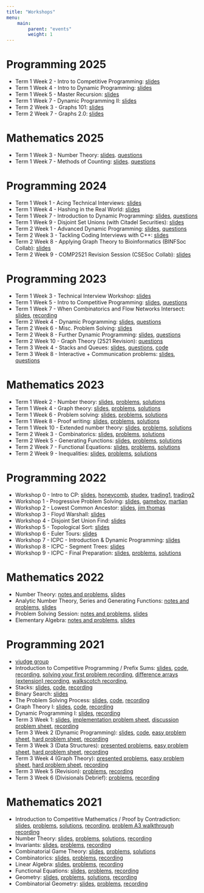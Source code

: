 ```yaml
---
title: "Workshops"
menu: 
    main: 
        parent: "events"
        weight: 1
---
```


# Programming 2025
-   Term 1 Week 2 - Intro to Competitive Programming:
    [slides](programming/2025/t1w2.pdf)
-   Term 1 Week 4 - Intro to Dynamic Programming: [slides](programming/2025/t1w4.pdf)
-   Term 1 Week 5 - Master Recursion:
    [slides](programming/2025/t1w5.pdf)
-   Term 1 Week 7 - Dynamic Programming II:
    [slides](programming/2025/t1w7.pdf)
-   Term 2 Week 3 - Graphs 101:
    [slides](programming/2025/t2w3.pdf)
-   Term 2 Week 7 - Graphs 2.0:
    [slides](programming/2025/t2w7.pdf)

# Mathematics 2025
-   Term 1 Week 3 - Number Theory:
    [slides](mathematics/2025/workshop_1_slides.pdf).
    [questions](mathematics/2025/workshop_1_problems.pdf)
-   Term 1 Week 7 - Methods of Counting:
    [slides](mathematics/2025/workshop_2_slides.pdf).
    [questions](mathematics/2025/workshop_2_problems.pdf)

# Programming 2024
-   Term 1 Week 1 - Acing Technical Interviews:
    [slides](programming/2024/t1w1.pdf)
-   Term 1 Week 4 - Hashing in the Real World:
    [slides](programming/2024/t1w4.pdf)
-   Term 1 Week 7 - Introduction to Dynamic Programming:
    [slides](programming/2024/t1w7.pdf),
    [questions](https://vjudge.net/contest/618826)
-   Term 1 Week 9 - Disjoint Set Unions (with Citadel Securities):
    [slides](programming/2024/t1w9.pdf)
-   Term 2 Week 1 - Advanced Dynamic Programming:
    [slides](programming/2024/t2w1.pdf),
    [questions](https://vjudge.net/contest/620660)
-   Term 2 Week 3 - Tackling Coding Interviews with C++:
    [slides](programming/2024/t2w3.pdf)
-   Term 2 Week 8 - Applying Graph Theory to Bioinformatics (BINFSoc
    Collab):
    [slides](programming/2024/t2w8.pdf)
-   Term 2 Week 9 - COMP2521 Revision Session (CSESoc Collab):
    [slides](programming/2024/t2w9.pdf)

# Programming 2023
-   Term 1 Week 3 - Technical Interview Workshop:
    [slides](programming/2023/t1w3_slides.pdf)
-   Term 1 Week 5 - Intro to Competitive Programming:
    [slides](programming/2023/t1w5_slides.pdf),
    [questions](https://docs.google.com/document/d/1vSMXOcuLlblxUvLKBQKGrwohXKiuyDcH8vaRc5rp0hQ/edit)
-   Term 1 Week 7 - When Combinatorics and Flow Networks Intersect:
    [slides](programming/2023/t1w7_slides.pdf),
    [recording](https://youtu.be/biutpET91HY)
-   Term 2 Week 4 - Dynamic Programming:
    [slides](programming/2023/t2w4_slides.pdf),
    [questions](programming/2023/t2w4_questions.pdf)
-   Term 2 Week 6 - Misc. Problem Solving:
    [slides](programming/2023/t2w6_slides.pdf)
-   Term 2 Week 8 - Further Dynamic Programming:
    [slides](programming/2023/t2w8_slides.pdf),
    [questions](programming/2023/t2w8_questions.pdf)
-   Term 2 Week 10 - Graph Theory (2521 Revision):
    [questions](programming/2023/t2w10_questions.pdf)
-   Term 3 Week 4 - Stacks and Queues:
    [slides](programming/2023/t3w4_slides.pdf),
    [questions](programming/2023/t3w4_questions.pdf),
    [code](programming/2023/t3w4_code.c)
-   Term 3 Week 8 - Interactive + Communication problems:
    [slides](programming/2023/t3w8_slides.pdf),
    [questions](programming/2023/t3w8_questions.pdf)

# Mathematics 2023
-   Term 1 Week 2 - Number theory:
    [slides](mathematics/2023/workshop_1_slides.pdf),
    [problems](mathematics/2023/workshop_1_problems.pdf),
    [solutions](mathematics/2023/workshop_1_solutions.pdf)
-   Term 1 Week 4 - Graph theory:
    [slides](mathematics/2023/workshop_2_slides.pdf),
    [problems](mathematics/2023/workshop_2_problems.pdf),
    [solutions](mathematics/2023/workshop_2_solutions.pdf)
-   Term 1 Week 6 - Problem solving:
    [slides](mathematics/2023/workshop_3_slides.pdf),
    [problems](mathematics/2023/workshop_3_problems.pdf),
    [solutions](mathematics/2023/workshop_3_solutions.pdf)
-   Term 1 Week 8 - Proof writing:
    [slides](mathematics/2023/workshop_4_slides.pdf),
    [problems](mathematics/2023/workshop_4_problems.pdf),
    [solutions](mathematics/2023/workshop_4_solutions.pdf)
-   Term 1 Week 10 - Extended number theory:
    [slides](mathematics/2023/workshop_5_slides.pdf),
    [problems](mathematics/2023/workshop_5_problems.pdf),
    [solutions](mathematics/2023/workshop_5_solutions.pdf)
-   Term 2 Week 3 - Combinatorics:
    [slides](mathematics/2023/workshop_6_slides.pdf),
    [problems](mathematics/2023/workshop_6_problems.pdf),
    [solutions](mathematics/2023/workshop_6_solutions.pdf)
-   Term 2 Week 5 - Generating Functions:
    [slides](mathematics/2023/workshop_7_slides.pdf),
    [problems](mathematics/2023/workshop_7_problems.pdf),
    [solutions](mathematics/2023/workshop_7_solutions.pdf)
-   Term 2 Week 7 - Functional Equations:
    [slides](mathematics/2023/workshop_8_slides.pdf),
    [problems](mathematics/2023/workshop_8_problems.pdf),
    [solutions](mathematics/2023/workshop_8_solutions.pdf)
-   Term 2 Week 9 - Inequalities:
    [slides](mathematics/2023/workshop_9_slides.pdf),
    [problems](mathematics/2023/workshop_9_problems.pdf),
    [solutions](mathematics/2023/workshop_9_solutions.pdf)

# Programming 2022
-   Workshop 0 - Intro to CP:
    [slides](programming/2022/workshop_0_slides.pdf),
    [honeycomb](programming/2022/workshop_0_honeycomb.cpp),
    [studex](programming/2022/workshop_0_studex.cpp),
    [trading1](programming/2022/workshop_0_trading1.cpp),
    [trading2](programming/2022/workshop_0_trading2.cpp)
-   Workshop 1 - Progressive Problem Solving:
    [slides](programming/2022/workshop_1_slides.pdf),
    [gameboy](programming/2022/workshop_2_gameboy.cpp),
    [martian](programming/2022/workshop_2_martian.cpp)
-   Workshop 2 - Lowest Common Ancestor:
    [slides](programming/2022/workshop_2_slides.pdf),
    [jim thomas](programming/2022/workshop_2_jim_thomas.cpp)
-   Workshop 3 - Floyd Warshall:
    [slides](programming/2022/workshop_3_slides.pdf)
-   Workshop 4 - Disjoint Set Union Find:
    [slides](programming/2022/workshop_4_slides.pdf)
-   Workshop 5 - Topological Sort:
    [slides](programming/2022/workshop_5_slides.pdf)
-   Workshop 6 - Euler Tours:
    [slides](programming/2022/workshop_6_slides.pdf)
-   Workshop 7 - ICPC - Introduction & Dynamic Programming:
    [slides](programming/2022/icpc_1_slides.pdf)
-   Workshop 8 - ICPC - Segment Trees:
    [slides](programming/2022/icpc_2_slides.pdf)
-   Workshop 9 - ICPC - Final Preparation:
    [slides](programming/2022/icpc_3_slides.pdf),
    [problems](programming/2022/icpc_3_problems.pdf),
    [solutions](programming/2022/icpc_3_solutions.zip)

# Mathematics 2022
-   Number Theory:
    [notes and problems](mathematics/2022/workshop_1_notes.pdf),
    [slides](mathematics/2022/workshop_1_slides.pdf)
-   Analytic Number Theory, Series and Generating Functions:
    [notes and problems](mathematics/2022/workshop_2_notes.pdf),
    [slides](mathematics/2022/workshop_2_slides.pdf)
-   Problem Solving Session:
    [notes and problems](mathematics/2022/workshop_3_notes.pdf),
    [slides](mathematics/2022/workshop_3_slides.pdf)
-   Elementary Algebra:
    [notes and problems](mathematics/2022/workshop_4_notes.pdf),
    [slides](mathematics/2022/workshop_4_slides.pdf)

# Programming 2021
-   [vjudge group](https://vjudge.net/group/unswicpc)
-   Introduction to Competitive Programming / Prefix Sums:
    [slides](programming/2021/workshop_0_slides.pdf),
    [code](programming/2021/workshop_0_code.cpp),
    [recording](https://youtu.be/WU2YkLqN4xg),
    [solving your first problem recording](https://youtu.be/p7q-8LCS4hE),
    [difference arrays (extension) recording](https://youtu.be/aIbQIucUQWs),
    [walkscotch recording](https://youtu.be/iAqfNSNZCOE),
-   Stacks:
    [slides](programming/2021/workshop_1_slides.pdf),
    [code](programming/2021/workshop_1_code.cpp),
    [recording](https://youtu.be/cKfP3XHI6xo)
-   Binary Search:
    [slides](programming/2021/workshop_3_slides.pdf)
-   The Problem Solving Process:
    [slides](programming/2021/workshop_4_slides.pdf),
    [code](programming/2021/workshop_4_code.cpp),
    [recording](https://youtu.be/B7dbKVXE-as)
-   Graph Theory I:
    [slides](programming/2021/icpc_1_slides.pdf),
    [code](programming/2021/icpc_1_code.cpp),
    [recording](https://youtu.be/-j13AQIbDn4)
-   Dynamic Programming I:
    [slides](programming/2021/icpc_2_slides.pdf),
    [recording](https://youtu.be/I9GBFvANiRo)
-   Term 3 Week 1:
    [slides](programming/2021/t3w1_slides.pdf),
    [implementation problem sheet](programming/2021/t3w1_implementation.pdf),
    [discussion problem sheet](programming/2021/t3w1_discussion.pdf),
    [recording](https://youtu.be/5T06EaM9rhs)
-   Term 3 Week 2 (Dynamic Programming):
    [slides](programming/2021/t3w2_slides.pdf),
    [code](programming/2021/t3w2_code.cpp),
    [easy problem sheet](programming/2021/t3w2_easy.pdf),
    [hard problem sheet](programming/2021/t3w2_hard.pdf),
    [recording](https://www.youtube.com/watch?v=oVRjlstai9A)
-   Term 3 Week 3 (Data Structures):
    [presented problems](programming/2021/t3w3_present.pdf),
    [easy problem sheet](programming/2021/t3w3_easy.pdf),
    [hard problem sheet](programming/2021/t3w3_hard.pdf),
    [recording](https://youtu.be/6ygjMf7iYD4)
-   Term 3 Week 4 (Graph Theory):
    [presented problems](programming/2021/t3w4_present.pdf),
    [easy problem sheet](programming/2021/t3w4_easy.pdf),
    [hard problem sheet](programming/2021/t3w4_hard.pdf),
    [recording](https://youtu.be/ALSNzpH0BMk)
-   Term 3 Week 5 (Revision):
    [problems](programming/2021/t3w5.pdf),
    [recording](https://youtu.be/fQ93S6Wgjfc)
-   Term 3 Week 6 (Divisionals Debrief):
    [problems](programming/2021/t3w6.pdf),
    [recording](https://youtu.be/80K1ucIO8ZE)

# Mathematics 2021
-   Introduction to Competitive Mathematics / Proof by Contradiction:
    [slides](mathematics/2021/workshop_1_slides.pdf),
    [problems](mathematics/2021/workshop_1_problems.pdf),
    [solutions](mathematics/2021/workshop_1_solutions.pdf),
    [recording](https://youtu.be/Uq1xnv0XnUI),
    [problem A3 walkthrough recording](https://youtu.be/e-_KkqPFriQ)
-   Number Theory:
    [slides](mathematics/2021/workshop_2_slides.pdf),
    [problems](mathematics/2021/workshop_2_problems.pdf),
    [solutions](mathematics/2021/workshop_2_solutions.pdf),
    [recording](https://youtu.be/1GY1IIdZ1fc)
-   Invariants:
    [slides](mathematics/2021/workshop_3_slides.pdf),
    [problems](mathematics/2021/workshop_3_problems.pdf),
    [recording](https://youtu.be/Df7sQCZ2EGU)
-   Combinatorial Game Theory:
    [slides](mathematics/2021/workshop_4_slides.pdf),
    [problems](mathematics/2021/workshop_4_problems.pdf),
    [solutions](mathematics/2021/workshop_4_solutions.pdf)
-   Combinatorics:
    [slides](mathematics/2021/workshop_5_slides.pdf),
    [problems](mathematics/2021/workshop_5_problems.pdf),
    [recording](https://youtu.be/-pXYeRPzvWc)
-   Linear Algebra:
    [slides](mathematics/2021/workshop_6_slides.pdf),
    [problems](mathematics/2021/workshop_6_problems.pdf),
    [recording](https://youtu.be/KOstL-Geh08)
-   Functional Equations:
    [slides](mathematics/2021/workshop_7_slides.pdf),
    [problems](mathematics/2021/workshop_7_problems.pdf),
    [recording](https://youtu.be/Jao95Tx1Jbw)
-   Geometry:
    [slides](mathematics/2021/workshop_8_slides.pdf),
    [problems](mathematics/2021/workshop_8_problems.pdf),
    [solutions](mathematics/2021/workshop_8_solutions.pdf),
    [recording](https://youtu.be/JlX02wZMmus)
-   Combinatorial Geometry:
    [slides](mathematics/2021/workshop_9_slides.pdf),
    [problems](mathematics/2021/workshop_9_problems.pdf),
    [recording](https://youtu.be/0b1D-Iv-B1E)
